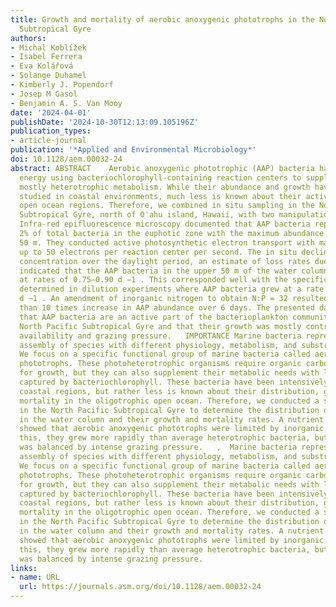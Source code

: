 ```yaml
---
title: Growth and mortality of aerobic anoxygenic phototrophs in the North Pacific
  Subtropical Gyre
authors:
- Michal Koblížek
- Isabel Ferrera
- Eva Kolářová
- Solange Duhamel
- Kimberly J. Popendorf
- Josep M Gasol
- Benjamin A. S. Van Mooy
date: '2024-04-01'
publishDate: '2024-10-30T12:13:09.105196Z'
publication_types:
- article-journal
publication: '*Applied and Environmental Microbiology*'
doi: 10.1128/aem.00032-24
abstract: ABSTRACT    Aerobic anoxygenic phototrophic (AAP) bacteria harvest light
  energy using bacteriochlorophyll-containing reaction centers to supplement their
  mostly heterotrophic metabolism. While their abundance and growth have been intensively
  studied in coastal environments, much less is known about their activity in oligotrophic
  open ocean regions. Therefore, we combined in situ sampling in the North Pacific
  Subtropical Gyre, north of O'ahu island, Hawaii, with two manipulation experiments.
  Infra-red epifluorescence microscopy documented that AAP bacteria represented approximately
  2% of total bacteria in the euphotic zone with the maximum abundance in the upper
  50 m. They conducted active photosynthetic electron transport with maximum rates
  up to 50 electrons per reaction center per second. The in situ decline of bacteriochlorophyll
  concentration over the daylight period, an estimate of loss rates due to predation,
  indicated that the AAP bacteria in the upper 50 m of the water column turned over
  at rates of 0.75–0.90 d −1 . This corresponded well with the specific growth rate
  determined in dilution experiments where AAP bacteria grew at a rate 1.05 ± 0.09
  d −1 . An amendment of inorganic nitrogen to obtain N:P = 32 resulted in a more
  than 10 times increase in AAP abundance over 6 days. The presented data document
  that AAP bacteria are an active part of the bacterioplankton community in the oligotrophic
  North Pacific Subtropical Gyre and that their growth was mostly controlled by nitrogen
  availability and grazing pressure.   IMPORTANCE Marine bacteria represent a complex
  assembly of species with different physiology, metabolism, and substrate preferences.
  We focus on a specific functional group of marine bacteria called aerobic anoxygenic
  phototrophs. These photoheterotrophic organisms require organic carbon substrates
  for growth, but they can also supplement their metabolic needs with light energy
  captured by bacteriochlorophyll. These bacteria have been intensively studied in
  coastal regions, but rather less is known about their distribution, growth, and
  mortality in the oligotrophic open ocean. Therefore, we conducted a suite of measurements
  in the North Pacific Subtropical Gyre to determine the distribution of these organisms
  in the water column and their growth and mortality rates. A nutrient amendment experiment
  showed that aerobic anoxygenic phototrophs were limited by inorganic nitrogen. Despite
  this, they grew more rapidly than average heterotrophic bacteria, but their growth
  was balanced by intense grazing pressure.   ,  Marine bacteria represent a complex
  assembly of species with different physiology, metabolism, and substrate preferences.
  We focus on a specific functional group of marine bacteria called aerobic anoxygenic
  phototrophs. These photoheterotrophic organisms require organic carbon substrates
  for growth, but they can also supplement their metabolic needs with light energy
  captured by bacteriochlorophyll. These bacteria have been intensively studied in
  coastal regions, but rather less is known about their distribution, growth, and
  mortality in the oligotrophic open ocean. Therefore, we conducted a suite of measurements
  in the North Pacific Subtropical Gyre to determine the distribution of these organisms
  in the water column and their growth and mortality rates. A nutrient amendment experiment
  showed that aerobic anoxygenic phototrophs were limited by inorganic nitrogen. Despite
  this, they grew more rapidly than average heterotrophic bacteria, but their growth
  was balanced by intense grazing pressure.
links:
- name: URL
  url: https://journals.asm.org/doi/10.1128/aem.00032-24
---
```

